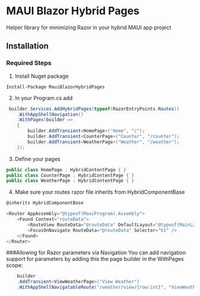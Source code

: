 # MAUI Blazor Hybrid Pages
Helper library for minimizing Razor in your hybrid MAUI app project

## Installation

### Required Steps
1. Install Nuget package
```
Install-Package MauiBlazorHybridPages
```

2. In your Program.cs add
```cs
 builder.Services.AddHybridPages(typeof(RazorEntryPoints.Routes))
    .WithAppShellNavigation()
    .WithPages(builder =>
    {
        builder.AddTransient<HomePage>("Home", "/");
        builder.AddTransient<CounterPage>("Counter", "/counter");
        builder.AddTransient<WeatherPage>("Weather", "/weather");
    });
```

3. Define your pages
```cs
public class HomePage : HybridContentPage { }
public class CounterPage : HybridContentPage { }
public class WeatherPage : HybridContentPage { }
```

4. Make sure your routes razor file inherits from HybridComponentBase
```cs
@inherits HybridComponentBase

<Router AppAssembly="@typeof(MauiProgram).Assembly">
    <Found Context="routeData">
        <RouteView RouteData="@routeData" DefaultLayout="@typeof(MainLayout)" />
        <FocusOnNavigate RouteData="@routeData" Selector="h1" />
    </Found>
</Router>
```

###Allowing for Razor parameters via Navigation
You can add navigation support for parameters by adding this the page builder in the WithPages scope:
```cs
    builder
    .AddTransient<ViewWeatherPage>("View Weather")
    .WithAppShellNavigatableRoute("/weather/view/{row:int}", "ViewWeatherPage");

```
